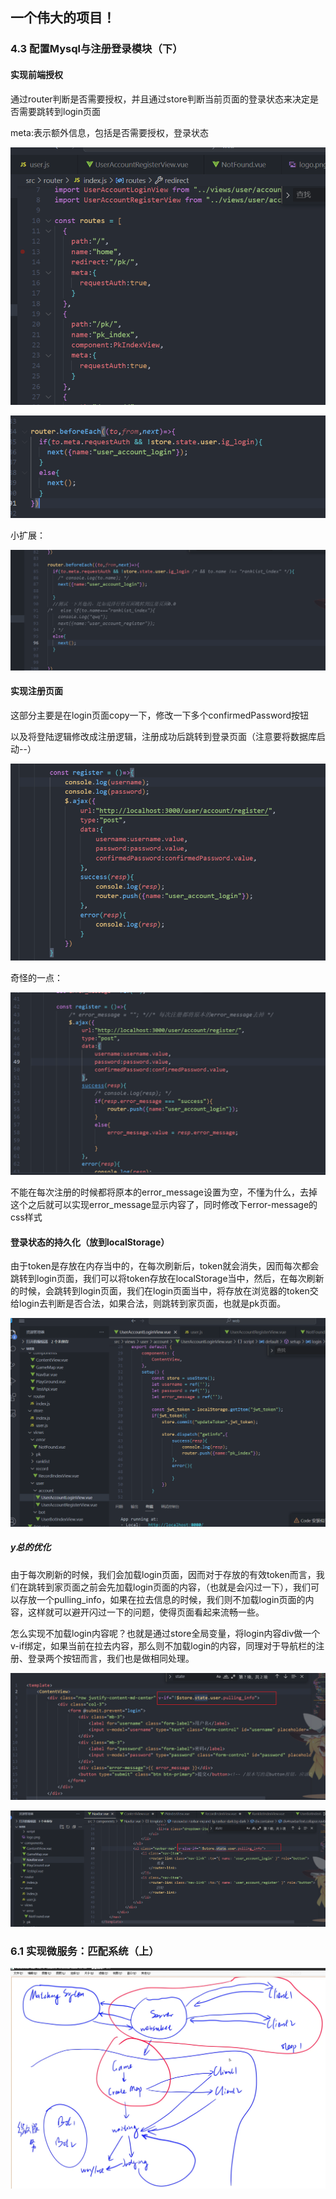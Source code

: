 ## 一个伟大的项目！

### 4.3 配置Mysql与注册登录模块（下）

#### 实现前端授权

通过router判断是否需要授权，并且通过store判断当前页面的登录状态来决定是否需要跳转到login页面

meta:表示额外信息，包括是否需要授权，登录状态

![image-20230819235731080](./readme.assets/image-20230819235731080.png)

![image-20230820000049736](./readme.assets/image-20230820000049736.png)

小扩展：

![image-20230820001218641](./readme.assets/image-20230820001218641.png)

#### 实现注册页面

这部分主要是在login页面copy一下，修改一下多个confirmedPassword按钮

以及将登陆逻辑修改成注册逻辑，注册成功后跳转到登录页面（注意要将数据库启动--）

![image-20230820004104790](./readme.assets/image-20230820004104790.png)

奇怪的一点：

![image-20230820005343865](./readme.assets/image-20230820005343865.png)

不能在每次注册的时候都将原本的error_message设置为空，不懂为什么，去掉这个之后就可以实现error_message显示内容了，同时修改下error-message的css样式

#### 登录状态的持久化（放到localStorage）

由于token是存放在内存当中的，在每次刷新后，token就会消失，因而每次都会跳转到login页面，我们可以将token存放在localStorage当中，然后，在每次刷新的时候，会跳转到login页面，我们在login页面当中，将存放在浏览器的token交给login去判断是否合法，如果合法，则跳转到家页面，也就是pk页面。

![image-20230820020455754](./readme.assets/image-20230820020455754.png)

##### y总的优化

由于每次刷新的时候，我们会加载login页面，因而对于存放的有效token而言，我们在跳转到家页面之前会先加载login页面的内容，（也就是会闪过一下），我们可以存放一个pulling_info，如果在拉去信息的时候，我们则不加载login页面的内容，这样就可以避开闪过一下的问题，使得页面看起来流畅一些。

怎么实现不加载login内容呢？也就是通过store全局变量，将login内容div做一个v-if绑定，如果当前在拉去内容，那么则不加载login的内容，同理对于导航栏的注册、登录两个按钮而言，我们也是做相同处理。

![image-20230820023449439](./readme.assets/image-20230820023449439.png)

![image-20230820023523330](./readme.assets/image-20230820023523330.png)

### 6.1 实现微服务：匹配系统（上）

![image-20230821173215270](./readme.assets/image-20230821173215270.png)
